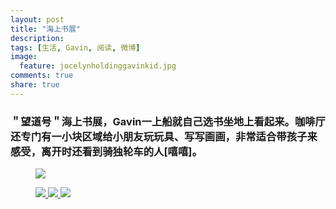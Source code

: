 ```yaml
---
layout: post
title: "海上书展"
description: 
tags: [生活, Gavin, 阅读, 微博]
image:
  feature: jocelynholdinggavinkid.jpg
comments: true
share: true
---
```


### ＂望道号＂海上书展，Gavin一上船就自己选书坐地上看起来。咖啡厅还专门有一小块区域给小朋友玩玩具、写写画画，非常适合带孩子来感受，离开时还看到骑独轮车的人[嘻嘻]。 ###

<figure>
  <a href="http://i.imgur.com/PLdK61K.jpg">
  <img src="http://i.imgur.com/PLdK61K.jpg">
  </a>
</figure>

<figure class="third">
  <a href="http://i.imgur.com/XlP2V5u.jpg">
  <img src="http://i.imgur.com/XlP2V5u.jpg">
  </a>
  <a href="http://i.imgur.com/w06Qr82.jpg">
  <img src="http://i.imgur.com/w06Qr82.jpg">
  </a>
  <a href="http://i.imgur.com/9d35nJO.jpg">
  <img src="http://i.imgur.com/9d35nJO.jpg">
  </a>
</figure>